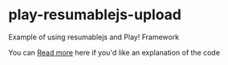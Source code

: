 # play-resumablejs-upload
Example of using resumablejs and Play! Framework

You can [Read more] here if you'd like an explanation of the code

[Read more]:http://www.ethanjoachimeldridge.info/tech-blog/partial-file-uploads-play
